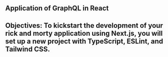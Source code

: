 ## Application of GraphQL in React
## Objectives: To kickstart the development of your rick and morty application using Next.js, you will set up a new project with TypeScript, ESLint, and Tailwind CSS.
